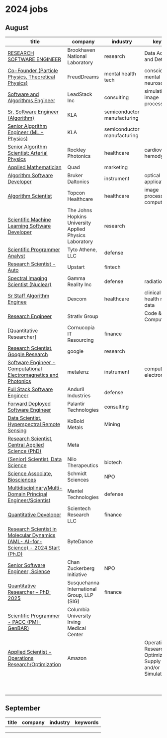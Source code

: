 # 2024 jobs

## August

| title | company | industry | keywords |
| ------------- | ------------- | ---- | --- |
|  [RESEARCH SOFTWARE ENGINEER](https://www.linkedin.com/jobs/search/?currentJobId=3999644511&keywords=brookhaven%20national%20laboratory&origin=BLENDED_SEARCH_RESULT_NAVIGATION_JOB_CARD&originToLandingJobPostings=3999644511%2C4012173063%2C4012169583)  | Brookhaven National Laboratory  | research | Data Acquisition and Detectors |
| [Co-Founder (Particle Physics, Theoretical Physics)](https://www.linkedin.com/jobs/view/4005383818/?refId=ZZH8KWGOSjq0gCRZDxTc8g%3D%3D&trackingId=ZZH8KWGOSjq0gCRZDxTc8g%3D%3D) | FreudDreams | mental health tech | consciousness, mental energy, neuroscience |
| [Software and Algorithms Engineer](https://www.linkedin.com/jobs/view/4010759201/)| LeadStack Inc | consulting | simulation, image processing |
|[Sr. Software Engineer (Algorithm)](https://www.linkedin.com/jobs/view/3960618941/?refId=60e0e2cd-c9de-4c15-be95-149c35e12357&trackingId=ZQuZb3flTIOL8mMEInPPDA%3D%3D&trk=flagship3_job_home_appliedjobs)| KLA| semiconductor manufacturing||
| [Senior Algorithm Engineer (ML + Physics)](https://www.linkedin.com/jobs/view/3959432398/?refId=60e0e2cd-c9de-4c15-be95-149c35e12357&trackingId=axpABvpMSfO4ulaQXt2cYA%3D%3D&trk=flagship3_job_home_appliedjobs)| KLA| semiconductor manufacturing||
|[Senior Algorithm Scientist: Arterial Physics](https://www.linkedin.com/jobs/view/3916264752/?refId=60e0e2cd-c9de-4c15-be95-149c35e12357&trackingId=U4rHZNf3Q82EAr75Vam18w%3D%3D&trk=flagship3_job_home_appliedjobs)|Rockley Photonics|healthcare|cardiovascular hemodynamics|
|[Applied Mathematician](https://www.linkedin.com/jobs/view/4009898167/?refId=ceba6bde-7286-4da0-a8db-6497d068c040&trackingId=i6ZroBKvSxKlzYvWvH75Lw%3D%3D&trk=flagship3_job_home_savedjobs)|Quad|marketing | |
|[Algorithm Software Developer](https://www.linkedin.com/jobs/view/3997178344/?refId=ceba6bde-7286-4da0-a8db-6497d068c040&trackingId=6EXnUPR5QCq1cxm0PmFFug%3D%3D&trk=flagship3_job_home_savedjobs)|Bruker Daltonics| instrument| optical applications|
|[Algorithm Scientist](https://www.linkedin.com/jobs/view/3996490766/?refId=ceba6bde-7286-4da0-a8db-6497d068c040&trackingId=YWw%2Fz2eVQl2eCPHewIYeVQ%3D%3D&trk=flagship3_job_home_savedjobs)| Topcon Healthcare| healthcare| image processing, computer vision|
|[Scientific Machine Learning Software Developer](https://www.linkedin.com/jobs/view/3996824227/?refId=ceba6bde-7286-4da0-a8db-6497d068c040&trackingId=fNcQ5WwWTmq21UFuazRB9Q%3D%3D&trk=flagship3_job_home_savedjobs)|The Johns Hopkins University Applied Physics Laboratory|research| |
|[Scientific Programmer Analyst](https://www.linkedin.com/jobs/view/3998140462/?refId=ceba6bde-7286-4da0-a8db-6497d068c040&trackingId=e1pTyKU1Q26t9F8VHVtHrA%3D%3D&trk=flagship3_job_home_savedjobs)|Tyto Athene, LLC|defense||
|[Research Scientist - Auto](https://www.linkedin.com/jobs/view/3992703991/?refId=ceba6bde-7286-4da0-a8db-6497d068c040&trackingId=oA33HX3ySSeSSuryY2F4hg%3D%3D&trk=flagship3_job_home_savedjobs)|Upstart|fintech||
|[Spectral Imaging Scientist (Nuclear)](https://www.linkedin.com/jobs/view/3876951346/?refId=ceba6bde-7286-4da0-a8db-6497d068c040&trackingId=IPbzv5OzQ5q5KS%2B5XQ2RKw%3D%3D&trk=flagship3_job_home_savedjobs)|Gamma Reality Inc|defense|radiation imaging|
|[Sr Staff Algorithm Enginee](https://www.linkedin.com/jobs/view/3995206934/?refId=ceba6bde-7286-4da0-a8db-6497d068c040&trackingId=qqGaXtIuSiugnvD7YQkxUA%3D%3D&trk=flagship3_job_home_savedjobs)|Dexcom|healthcare|clinical trial and health records data|
|[Research Engineer](https://www.linkedin.com/jobs/view/3994449752/?refId=ceba6bde-7286-4da0-a8db-6497d068c040&trackingId=0z8tepX6To%2BAmG3RS8jaAA%3D%3D&trk=flagship3_job_home_savedjobs)|Strativ Group||Code & Edge Computing|
|[Quantitative Researcher]|Cornucopia IT Resourcing |finance||
|[Research Scientist, Google Research](https://www.linkedin.com/jobs/view/3991647101/?refId=17ebd817-ab45-4ed5-9c3b-078f4f290e46&trackingId=j4JsSJRAQS6OQ%2BGVOdhxjQ%3D%3D&trk=flagship3_job_home_savedjobs)|google |research||
|[Software Engineer - Computational Electromagnetics and Photonics](https://www.linkedin.com/jobs/view/3993880830/?refId=17ebd817-ab45-4ed5-9c3b-078f4f290e46&trackingId=Gy6HqKEdSmKcXakOvaUGHw%3D%3D&trk=flagship3_job_home_savedjobs)|metalenz|instrument|computational electromagnetics|
|[Full Stack Software Engineer](https://www.linkedin.com/jobs/view/3922236730/?refId=17ebd817-ab45-4ed5-9c3b-078f4f290e46&trackingId=rjRpREVQSs6QMueXRPO0ng%3D%3D&trk=flagship3_job_home_savedjobs)|Anduril Industries|defense||
|[Forward Deployed Software Engineer](https://www.linkedin.com/jobs/view/3736674638/?refId=17ebd817-ab45-4ed5-9c3b-078f4f290e46&trackingId=oYIYY14uTpiHUGcZNTyFog%3D%3D&trk=flagship3_job_home_savedjobs)|Palantir Technologies|consulting||
|[Data Scientist, Hyperspectral Remote Sensing](https://www.linkedin.com/jobs/view/3985644710/?refId=17ebd817-ab45-4ed5-9c3b-078f4f290e46&trackingId=00sWF0RDTFqE8bR3Ag5cQg%3D%3D&trk=flagship3_job_home_savedjobs)|KoBold Metals|Mining||
|[Research Scientist, Central Applied Science (PhD)](https://www.linkedin.com/jobs/view/3825906232/?refId=126edf4a-d37c-4c88-93d4-3c2acd5e7035&trackingId=xlPjisvJRIC49fWFJSGq9g%3D%3D&trk=flagship3_job_home_savedjobs)|Meta|||
|[(Senior) Scientist, Data Science](https://www.linkedin.com/jobs/view/3970351451/?refId=126edf4a-d37c-4c88-93d4-3c2acd5e7035&trackingId=1hgMVNLOTluITmz1ImRYDw%3D%3D&trk=flagship3_job_home_savedjobs)|Nilo Therapeutics|biotech||
|[Science Associate, Biosciences](https://www.linkedin.com/jobs/view/3901655963/?refId=126edf4a-d37c-4c88-93d4-3c2acd5e7035&trackingId=6rHFG56kTC6ze%2FFpDXv9Lg%3D%3D&trk=flagship3_job_home_savedjobs)|Schmidt Sciences|NPO||
| [Multidisciplinary/Multi-Domain Principal Engineer/Scientist](https://www.linkedin.com/jobs/view/3953403441/?refId=126edf4a-d37c-4c88-93d4-3c2acd5e7035&trackingId=OFvhn7DzSVKIr2ld0KVciA%3D%3D&trk=flagship3_job_home_savedjobs)|Mantel Technologies|defense||
|[Quantitative Developer](https://www.linkedin.com/jobs/view/3947227830/?refId=126edf4a-d37c-4c88-93d4-3c2acd5e7035&trackingId=NutLMlVkQMuj1TQhi2C34Q%3D%3D&trk=flagship3_job_home_savedjobs)|Scientech Research LLC|finance||
|[Research Scientist in Molecular Dynamics (AML- AI-for-Science) - 2024 Start (Ph.D)](https://www.linkedin.com/jobs/view/3705976210/?refId=126edf4a-d37c-4c88-93d4-3c2acd5e7035&trackingId=3BiZgLUBS5KP9u5i6eptag%3D%3D&trk=flagship3_job_home_savedjobs)|ByteDance|||
|[Senior Software Engineer, Science](https://www.linkedin.com/jobs/view/3981611426/?refId=126edf4a-d37c-4c88-93d4-3c2acd5e7035&trackingId=ycVNssupQ3G%2FNPu6Wb%2BUKA%3D%3D&trk=flagship3_job_home_savedjobs)|Chan Zuckerberg Initiative|NPO||
|[Quantitative Researcher – PhD: 2025](https://www.linkedin.com/jobs/view/3972109869/?refId=e3fd2ed3-0b81-40b8-80fa-ca41d83821d0&trackingId=lYdope0%2FQrCFzeDoXXx4Iw%3D%3D&trk=flagship3_job_home_savedjobs)|Susquehanna International Group, LLP (SIG)|finance||
|[Scientific Programmer - PACC (PMI-GenBAR)](https://www.linkedin.com/jobs/view/3977998281/?refId=e3fd2ed3-0b81-40b8-80fa-ca41d83821d0&trackingId=nsnQh7eVQJuvlkmeYH6aIQ%3D%3D&trk=flagship3_job_home_savedjobs)|Columbia University Irving Medical Center|||
|[Applied Scientist - Operations Research/Optimization](https://www.linkedin.com/jobs/view/3952436746/?refId=e3fd2ed3-0b81-40b8-80fa-ca41d83821d0&trackingId=my5gPLKbS9e3wpeFCyTlsQ%3D%3D&trk=flagship3_job_home_savedjobs)|Amazon||Operations Research, Optimization, Supply Chain and/or Simulation|
|||||
|||||
|||||
|||||
|||||
|||||
|||||
|||||
|||||

## September


| title | company | industry | keywords |
| ------------- | ------------- | ---- | --- |
|||||
|||||
|||||
